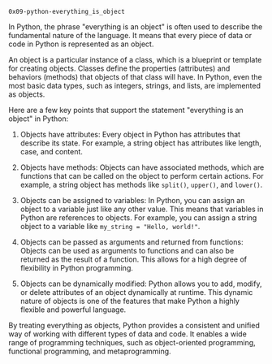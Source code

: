 `0x09-python-everything_is_object`

In Python, the phrase "everything is an object" is often used to describe the fundamental nature of the language.
It means that every piece of data or code in Python is represented as an object.

An object is a particular instance of a class, which is a blueprint or template for creating objects.
Classes define the properties (attributes) and behaviors (methods) that objects of that class will have.
In Python, even the most basic data types, such as integers, strings, and lists, are implemented as objects.

Here are a few key points that support the statement "everything is an object" in Python:

1.  Objects have attributes: Every object in Python has attributes that describe its state. For example,
    a string object has attributes like length, case, and content.

2.  Objects have methods: Objects can have associated methods, which are functions that can be called on the
    object to perform certain actions. For example, a string object has methods like `split()`, `upper()`,
    and `lower()`.

3.  Objects can be assigned to variables: In Python, you can assign an object to a variable just like any other value.
    This means that variables in Python are references to objects. For example, you can assign a string object to
    a variable like `my_string = "Hello, world!"`.

4.  Objects can be passed as arguments and returned from functions: Objects can be used as arguments to functions
    and can also be returned as the result of a function. This allows for a high degree of flexibility in Python
    programming.

5.  Objects can be dynamically modified: Python allows you to add, modify, or delete attributes of an object
    dynamically at runtime. This dynamic nature of objects is one of the features that make Python a highly flexible
    and powerful language.

By treating everything as objects, Python provides a consistent and unified way of working with different types
of data and code. It enables a wide range of programming techniques, such as object-oriented programming,
functional programming, and metaprogramming.
